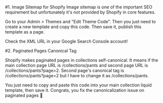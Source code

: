#1. Image Sitemap for Shopify
Image sitemap is one of the important SEO requirement but unfortunately it's not provided by Shopify in core features. 

Go to your Admin > Themes and "Edit Theme Code". Then you just need to create a new template and copy this code. Then save it, publish this template as a page. 

Check the XML URL in your Google Search Console account!


#2. Paginated Pages Canonical Tag

Shopify makes paginated pages in collections self-canonical. It means if the main collection page URL is /collections/pants and second page URL is /collections/pants?page=2. Second page's canonical tag is /collections/pants?page=2 but I have to change it as /collections/pants.

You just need to copy and paste this code into your main collection liquid template, then save it. Congrats, you fix the canonicalization issue on paginated pages 👏
